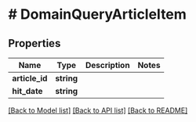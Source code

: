 # # DomainQueryArticleItem

## Properties

Name | Type | Description | Notes
------------ | ------------- | ------------- | -------------
**article_id** | **string** |  |
**hit_date** | **string** |  |

[[Back to Model list]](../../README.md#models) [[Back to API list]](../../README.md#endpoints) [[Back to README]](../../README.md)
